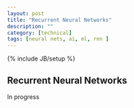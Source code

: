 ```yaml
---
layout: post
title: "Recurrent Neural Networks"
description: ""
category: [technical]
tags: [neural nets, ai, ml, rnn ]
---
```

{% include JB/setup %}

## Recurrent Neural Networks


In progress